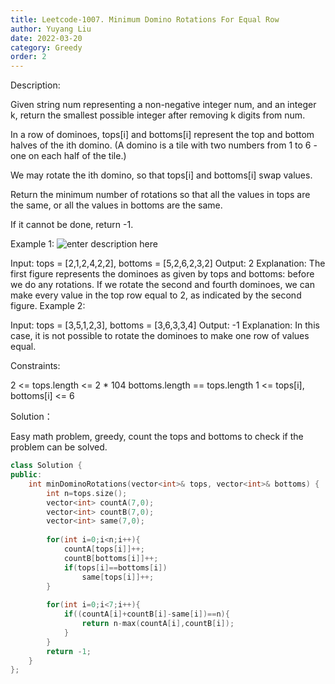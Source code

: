 ```yaml
---
title: Leetcode-1007. Minimum Domino Rotations For Equal Row
author: Yuyang Liu
date: 2022-03-20
category: Greedy
order: 2
---
```


Description:

Given string num representing a non-negative integer num, and an integer k, return the smallest possible integer after removing k digits from num.

 

In a row of dominoes, tops[i] and bottoms[i] represent the top and bottom halves of the ith domino. (A domino is a tile with two numbers from 1 to 6 - one on each half of the tile.)

We may rotate the ith domino, so that tops[i] and bottoms[i] swap values.

Return the minimum number of rotations so that all the values in tops are the same, or all the values in bottoms are the same.

If it cannot be done, return -1.

 

Example 1:
![enter description here](https://assets.leetcode.com/uploads/2021/05/14/domino.png)

Input: tops = [2,1,2,4,2,2], bottoms = [5,2,6,2,3,2]
Output: 2
Explanation: 
The first figure represents the dominoes as given by tops and bottoms: before we do any rotations.
If we rotate the second and fourth dominoes, we can make every value in the top row equal to 2, as indicated by the second figure.
Example 2:

Input: tops = [3,5,1,2,3], bottoms = [3,6,3,3,4]
Output: -1
Explanation: 
In this case, it is not possible to rotate the dominoes to make one row of values equal.
 

Constraints:

2 <= tops.length <= 2 * 104
bottoms.length == tops.length
1 <= tops[i], bottoms[i] <= 6

Solution：

Easy math problem, greedy, count the tops and bottoms to check if the problem can be solved.

``` c++
class Solution {
public:
    int minDominoRotations(vector<int>& tops, vector<int>& bottoms) {
        int n=tops.size();
        vector<int> countA(7,0);
        vector<int> countB(7,0);
        vector<int> same(7,0);
        
        for(int i=0;i<n;i++){
            countA[tops[i]]++;
            countB[bottoms[i]]++;
            if(tops[i]==bottoms[i])
                same[tops[i]]++;
        }
        
        for(int i=0;i<7;i++){
            if((countA[i]+countB[i]-same[i])==n){
                return n-max(countA[i],countB[i]);
            }
        }
        return -1;
    }
};
```
